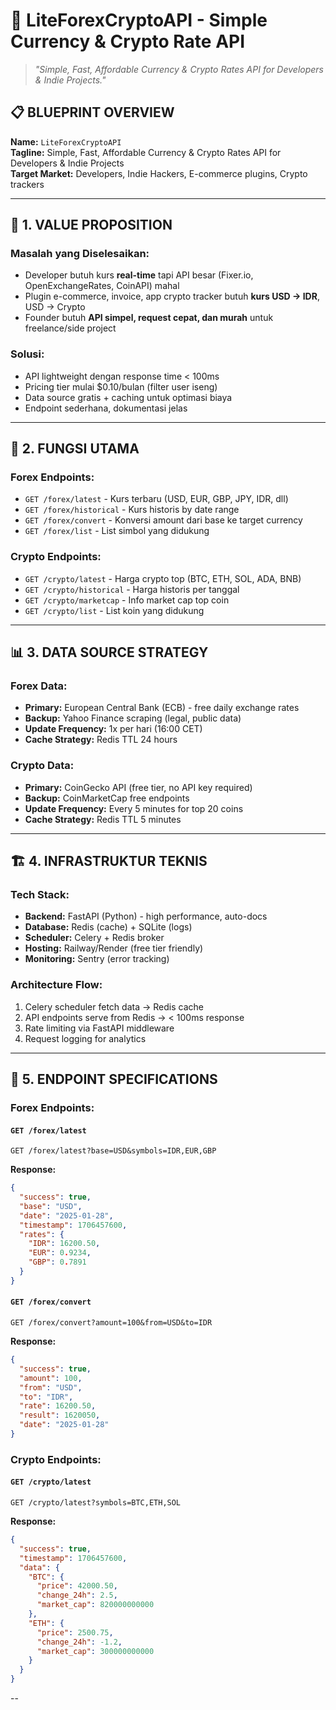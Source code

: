 # 🚀 LiteForexCryptoAPI - Simple Currency & Crypto Rate API

> *"Simple, Fast, Affordable Currency & Crypto Rates API for Developers & Indie Projects."*

## 📋 **BLUEPRINT OVERVIEW**

**Name:** `LiteForexCryptoAPI`  
**Tagline:** Simple, Fast, Affordable Currency & Crypto Rates API for Developers & Indie Projects  
**Target Market:** Developers, Indie Hackers, E-commerce plugins, Crypto trackers  

---

## 🎯 **1. VALUE PROPOSITION**

### **Masalah yang Diselesaikan:**
- Developer butuh kurs **real-time** tapi API besar (Fixer.io, OpenExchangeRates, CoinAPI) mahal
- Plugin e-commerce, invoice, app crypto tracker butuh **kurs USD → IDR**, USD → Crypto
- Founder butuh **API simpel, request cepat, dan murah** untuk freelance/side project

### **Solusi:**
- API lightweight dengan response time < 100ms
- Pricing tier mulai $0.10/bulan (filter user iseng)
- Data source gratis + caching untuk optimasi biaya
- Endpoint sederhana, dokumentasi jelas

---

## 🔧 **2. FUNGSI UTAMA**

### **Forex Endpoints:**
- `GET /forex/latest` - Kurs terbaru (USD, EUR, GBP, JPY, IDR, dll)
- `GET /forex/historical` - Kurs historis by date range  
- `GET /forex/convert` - Konversi amount dari base ke target currency
- `GET /forex/list` - List simbol yang didukung

### **Crypto Endpoints:**
- `GET /crypto/latest` - Harga crypto top (BTC, ETH, SOL, ADA, BNB)
- `GET /crypto/historical` - Harga historis per tanggal
- `GET /crypto/marketcap` - Info market cap top coin
- `GET /crypto/list` - List koin yang didukung

---

## 📊 **3. DATA SOURCE STRATEGY**

### **Forex Data:**
- **Primary:** European Central Bank (ECB) - free daily exchange rates
- **Backup:** Yahoo Finance scraping (legal, public data)
- **Update Frequency:** 1x per hari (16:00 CET)
- **Cache Strategy:** Redis TTL 24 hours

### **Crypto Data:**
- **Primary:** CoinGecko API (free tier, no API key required)
- **Backup:** CoinMarketCap free endpoints
- **Update Frequency:** Every 5 minutes for top 20 coins
- **Cache Strategy:** Redis TTL 5 minutes

---

## 🏗️ **4. INFRASTRUKTUR TEKNIS**

### **Tech Stack:**
- **Backend:** FastAPI (Python) - high performance, auto-docs
- **Database:** Redis (cache) + SQLite (logs)
- **Scheduler:** Celery + Redis broker
- **Hosting:** Railway/Render (free tier friendly)
- **Monitoring:** Sentry (error tracking)

### **Architecture Flow:**
1. Celery scheduler fetch data → Redis cache
2. API endpoints serve from Redis → < 100ms response
3. Rate limiting via FastAPI middleware
4. Request logging for analytics

---

## 📡 **5. ENDPOINT SPECIFICATIONS**

### **Forex Endpoints:**

#### `GET /forex/latest`
```http
GET /forex/latest?base=USD&symbols=IDR,EUR,GBP
```

**Response:**
```json
{
  "success": true,
  "base": "USD",
  "date": "2025-01-28",
  "timestamp": 1706457600,
  "rates": {
    "IDR": 16200.50,
    "EUR": 0.9234,
    "GBP": 0.7891
  }
}
```

#### `GET /forex/convert`
```http
GET /forex/convert?amount=100&from=USD&to=IDR
```

**Response:**
```json
{
  "success": true,
  "amount": 100,
  "from": "USD",
  "to": "IDR",
  "rate": 16200.50,
  "result": 1620050,
  "date": "2025-01-28"
}
```

### **Crypto Endpoints:**

#### `GET /crypto/latest`
```http
GET /crypto/latest?symbols=BTC,ETH,SOL
```

**Response:**
```json
{
  "success": true,
  "timestamp": 1706457600,
  "data": {
    "BTC": {
      "price": 42000.50,
      "change_24h": 2.5,
      "market_cap": 820000000000
    },
    "ETH": {
      "price": 2500.75,
      "change_24h": -1.2,
      "market_cap": 300000000000
    }
  }
}
```

--
